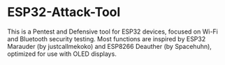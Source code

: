 # ESP32-Attack-Tool
This is a Pentest and Defensive tool for ESP32 devices, focused on Wi-Fi and Bluetooth security testing. Most functions are inspired by ESP32 Marauder (by justcallmekoko) and ESP8266 Deauther (by Spacehuhn), optimized for use with OLED displays.
